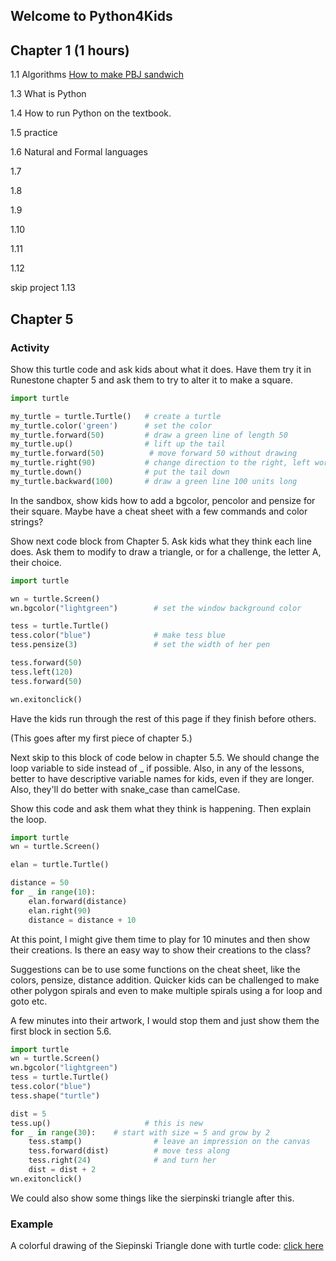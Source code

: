 ## Welcome to Python4Kids



## Chapter 1 (1 hours)

1.1 Algorithms
[How to make PBJ sandwich](https://www.youtube.com/watch?v=RjHzD2sfWcQ)

1.3 What is Python

1.4 How to run Python on the textbook.

1.5 practice

1.6 Natural and Formal languages

1.7

1.8

1.9

1.10

1.11

1.12

skip project 1.13

## Chapter 5

### Activity
Show this turtle code and ask kids about what it does. Have them try it in Runestone chapter 5 and ask them to try to alter it to make a square.

```python
import turtle

my_turtle = turtle.Turtle()   # create a turtle
my_turtle.color('green')      # set the color
my_turtle.forward(50)         # draw a green line of length 50
my_turtle.up()                # lift up the tail
my_turtle.forward(50)          # move forward 50 without drawing
my_turtle.right(90)           # change direction to the right, left works too
my_turtle.down()              # put the tail down
my_turtle.backward(100)       # draw a green line 100 units long
```

In the sandbox, show kids how to add a bgcolor, pencolor and pensize for their square. Maybe have a cheat sheet with a few commands and color strings?


Show next code block from Chapter 5. Ask kids what they think each line does. Ask them to modify to draw a triangle, or for a challenge, the letter A, their choice.

```python
import turtle

wn = turtle.Screen()
wn.bgcolor("lightgreen")        # set the window background color

tess = turtle.Turtle()
tess.color("blue")              # make tess blue
tess.pensize(3)                 # set the width of her pen

tess.forward(50)
tess.left(120)
tess.forward(50)

wn.exitonclick()  
```
Have the kids run through the rest of this page if they finish before others. 



(This goes after my first piece of chapter 5.)

Next skip to this block of code below in chapter 5.5. We should change the loop variable to side instead of _ if possible. Also, in any of the lessons, better to have descriptive variable names for kids, even if they are longer. Also, they'll do better with snake_case than camelCase.

Show this code and ask them what they think is happening. Then explain the loop. 

```python
import turtle
wn = turtle.Screen()

elan = turtle.Turtle()

distance = 50
for _ in range(10):
    elan.forward(distance)
    elan.right(90)
    distance = distance + 10
```
At this point, I might give them time to play for 10 minutes and then show their creations. Is there an easy way to show their creations to the class? 

Suggestions can be to use some functions on the cheat sheet, like the colors, pensize, distance addition.
Quicker kids can be challenged to make other polygon spirals and even to make multiple spirals using a for loop and goto etc.

A few minutes into their artwork, I would stop them and just show them the first block in section 5.6.

```python
import turtle
wn = turtle.Screen()
wn.bgcolor("lightgreen")
tess = turtle.Turtle()
tess.color("blue")
tess.shape("turtle")

dist = 5
tess.up()                     # this is new
for _ in range(30):    # start with size = 5 and grow by 2
    tess.stamp()                # leave an impression on the canvas
    tess.forward(dist)          # move tess along
    tess.right(24)              # and turn her
    dist = dist + 2
wn.exitonclick()
```

We could also show some things like the sierpinski triangle after this. 

### Example
A colorful drawing of the Siepinski Triangle done with turtle code: [click here](Sierpinski.md)


